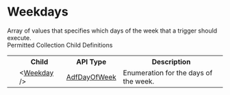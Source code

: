 # Weekdays

<div class="LanguageSummary"><div class ="SummaryItem">Array of values that specifies which days of the week that a trigger should execute.</div></div><div class="SchemaBindingGroup"><div class="SchemaBindingGroupHeader">Permitted Collection Child Definitions</div><table id="SchemaBindingList" class="SchemaBindingList"><tbody><tr><th class="SchemaBindingIconColumnHeader">&nbsp;</th><th class="SchemaBindingNameColumnHeader">Child</th><th class="SchemaBindingTypeColumnHeader">API Type</th><th class="SchemaBindingSummaryColumnHeader">Description</th></tr><tr class="cd0"><td class="SchemaBindingIcon"><div class="NotRequired" /></td><td class="SchemaBindingName"><span class="punc">&lt;</span><a href=Varigence.Languages.Biml.DataFactory.AdfDayOfWeek.html">Weekday</a><span class="punc"> /&gt;</span></td><td class="SchemaBindingType"><a href="../api-reference/Varigence.Languages.Biml.DataFactory.AdfDayOfWeek.html">AdfDayOfWeek</a></td><td class="SchemaBindingSummary">Enumeration for the days of the week.</td></tr></tbody></table></div>
